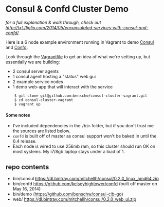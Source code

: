 # Consul & Confd Cluster Demo

_for a full explanation & walk through, check out http://txt.fliglio.com/2014/05/encapsulated-services-with-consul-and-confd/_

Here is a 6 node example environment running in Vagrant to demo [Consul](http://www.consul.io/) and [Confd](https://github.com/kelseyhightower/confd).

Look through the [Vagrantfile](https://github.com/benschw/consul-cluster-vagrant/blob/master/Vagrantfile) to get an idea of what we're setting up, but essentially we are building:

- 2 consul server agents
- 1 consul agent hosting a "status" web gui
- 2 example service nodes
- 1 demo web-app that will interact with the service
<!-- end of list -->

		$ git clone git@github.com:benschw/consul-cluster-vagrant.git
		$ cd consul-cluster-vagrant
		$ vagrant up
	

#### Some notes
- I've included dependencies in the `/bin` folder, but if you don't trust me the sources are listed below.
- `confd` is built off of master as consul support won't be baked in until the 0.4 release.
- Each node is wired to use 256mb ram, so this cluster should run OK on most systems. My i7/8gb laptop stays under a load of 1.

## repo contents
- bin/consul https://dl.bintray.com/mitchellh/consul/0.2.0_linux_amd64.zip
- bin/confd https://github.com/kelseyhightower/confd (built off master on May 16, 2014)
- bin/demo (https://github.com/benschw/consul-clb-go)
- web/ https://dl.bintray.com/mitchellh/consul/0.2.0_web_ui.zip

